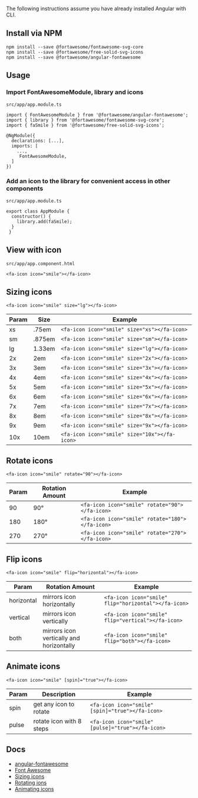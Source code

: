 The following instructions assume you have already installed Angular with CLI.
## Install via NPM
```
npm install --save @fortawesome/fontawesome-svg-core
npm install --save @fortawesome/free-solid-svg-icons
npm install --save @fortawesome/angular-fontawesome
```
## Usage
### Import FontAwesomeModule, library and icons
`src/app/app.module.ts`
```
import { FontAwesomeModule } from '@fortawesome/angular-fontawesome';
import { library } from '@fortawesome/fontawesome-svg-core';
import { faSmile } from '@fortawesome/free-solid-svg-icons';

@NgModule({
  declarations: [...],
  imports: [
    ...,
     FontAwesomeModule,
  ]
})
```
### Add an icon to the library for convenient access in other components
`src/app/app.module.ts`
```
export class AppModule {
  constructor() {
    library.add(faSmile);
  }
 }
```
## View with icon
`src/app/app.component.html`
```
<fa-icon icon="smile"></fa-icon>
```

## Sizing icons
```
<fa-icon icon="smile" size="lg"></fa-icon>
```
Param | Size | Example
--- | --- | ---
xs | .75em | `<fa-icon icon="smile" size="xs"></fa-icon>`
sm | .875em | `<fa-icon icon="smile" size="sm"></fa-icon>`
lg | 1.33em | `<fa-icon icon="smile" size="lg"></fa-icon>`
2x | 2em | `<fa-icon icon="smile" size="2x"></fa-icon>`
3x | 3em | `<fa-icon icon="smile" size="3x"></fa-icon>`
4x | 4em | `<fa-icon icon="smile" size="4x"></fa-icon>`
5x | 5em | `<fa-icon icon="smile" size="5x"></fa-icon>`
6x | 6em | `<fa-icon icon="smile" size="6x"></fa-icon>`
7x | 7em | `<fa-icon icon="smile" size="7x"></fa-icon>`
8x | 8em | `<fa-icon icon="smile" size="8x"></fa-icon>`
9x | 9em | `<fa-icon icon="smile" size="9x"></fa-icon>`
10x | 10em | `<fa-icon icon="smile" size="10x"></fa-icon>`

## Rotate icons
```
<fa-icon icon="smile" rotate="90"></fa-icon>
```
Param | Rotation Amount | Example
--- | --- | ---
90 | 90° | `<fa-icon icon="smile" rotate="90"></fa-icon>`
180 | 180° | `<fa-icon icon="smile" rotate="180"></fa-icon>`
270 | 270° | `<fa-icon icon="smile" rotate="270"></fa-icon>`

## Flip icons
```
<fa-icon icon="smile" flip="horizontal"></fa-icon>
```
Param | Rotation Amount | Example
--- | --- | ---
horizontal | mirrors icon horizontally | `<fa-icon icon="smile" flip="horizontal"></fa-icon>`
vertical | mirrors icon vertically | `<fa-icon icon="smile" flip="vertical"></fa-icon>`
both | mirrors icon vertically and horizontally | `<fa-icon icon="smile" flip="both"></fa-icon>`

## Animate icons
```
<fa-icon icon="smile" [spin]="true"></fa-icon>
```
Param | Description | Example
--- | --- | ---
 spin | get any icon to rotate | `<fa-icon icon="smile" [spin]="true"></fa-icon>`
 pulse | rotate icon with 8 steps | `<fa-icon icon="smile" [pulse]="true"></fa-icon>`

## Docs
- [angular-fontawesome](https://github.com/FortAwesome/angular-fontawesome)
- [Font Awesome](https://fontawesome.com/how-to-use/on-the-web/using-with/angular)
- [Sizing icons](https://fontawesome.com/how-to-use/on-the-web/styling/sizing-icons)
- [Rotating ions](https://fontawesome.com/how-to-use/on-the-web/styling/rotating-icons)
- [Animating icons](https://fontawesome.com/how-to-use/on-the-web/styling/animating-icons)